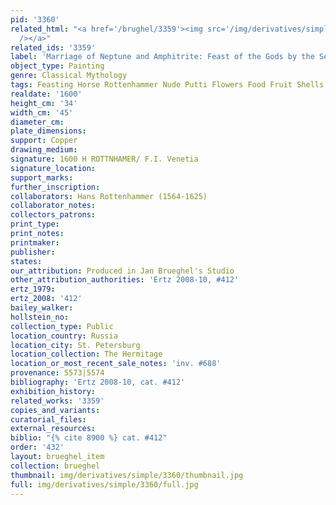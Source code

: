 ```yaml
---
pid: '3360'
related_html: "<a href='/brughel/3359'><img src='/img/derivatives/simple/3359/thumbnail.jpg'
  /></a>"
related_ids: '3359'
label: 'Marriage of Neptune and Amphitrite: Feast of the Gods by the Sea'
object_type: Painting
genre: Classical Mythology
tags: Feasting Horse Rottenhammer Nude Putti Flowers Food Fruit Shells
realdate: '1600'
height_cm: '34'
width_cm: '45'
diameter_cm: 
plate_dimensions: 
support: Copper
drawing_medium: 
signature: 1600 H ROTTNHAMER/ F.I. Venetia
signature_location: 
support_marks: 
further_inscription: 
collaborators: Hans Rottenhammer (1564-1625)
collaborator_notes: 
collectors_patrons: 
print_type: 
print_notes: 
printmaker: 
publisher: 
states: 
our_attribution: Produced in Jan Brueghel's Studio
other_attribution_authorities: 'Ertz 2008-10, #412'
ertz_1979: 
ertz_2008: '412'
bailey_walker: 
hollstein_no: 
collection_type: Public
location_country: Russia
location_city: St. Petersburg
location_collection: The Hermitage
location_or_most_recent_sale_notes: 'inv. #688'
provenance: 5573|5574
bibliography: 'Ertz 2008-10, cat. #412'
exhibition_history: 
related_works: '3359'
copies_and_variants: 
curatorial_files: 
external_resources: 
biblio: "{% cite 8900 %} cat. #412"
order: '432'
layout: brueghel_item
collection: brueghel
thumbnail: img/derivatives/simple/3360/thumbnail.jpg
full: img/derivatives/simple/3360/full.jpg
---
```

